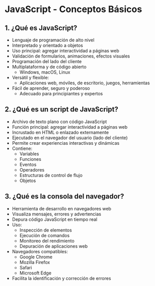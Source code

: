 # JavaScript - Conceptos Básicos

## 1. ¿Qué es JavaScript?
   - Lenguaje de programación de alto nivel
   - Interpretado y orientado a objetos
   - Uso principal: agregar interactividad a páginas web
   - Validación de formularios, animaciones, efectos visuales
   - Programación del lado del cliente
   - Multiplataforma y de código abierto
     - Windows, macOS, Linux
   - Versátil y flexible:
     - Aplicaciones web, móviles, de escritorio, juegos, herramientas
   - Fácil de aprender, seguro y poderoso
     - Adecuado para principiantes y expertos

## 2. ¿Qué es un script de JavaScript?
   - Archivo de texto plano con código JavaScript
   - Función principal: agregar interactividad a páginas web
   - Incrustado en HTML o enlazado externamente
   - Ejecutado en el navegador del usuario (lado del cliente)
   - Permite crear experiencias interactivas y dinámicas
   - Contiene:
     - Variables
     - Funciones
     - Eventos
     - Operadores
     - Estructuras de control de flujo
     - Objetos

## 3. ¿Qué es la consola del navegador?
   - Herramienta de desarrollo en navegadores web
   - Visualiza mensajes, errores y advertencias
   - Depura código JavaScript en tiempo real
   - Uso:
     - Inspección de elementos
     - Ejecución de comandos
     - Monitoreo del rendimiento
     - Depuración de aplicaciones web
   - Navegadores compatibles:
     - Google Chrome
     - Mozilla Firefox
     - Safari
     - Microsoft Edge
   - Facilita la identificación y corrección de errores
